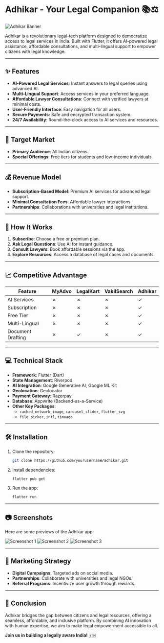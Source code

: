# Adhikar - Your Legal Companion 📚⚖️

![Adhikar Banner](https://via.placeholder.com/800x200.png?text=Adhikar+-+Your+Legal+Companion)

Adhikar is a revolutionary legal-tech platform designed to democratize access to legal services in India. Built with Flutter, it offers AI-powered legal assistance, affordable consultations, and multi-lingual support to empower citizens with legal knowledge.

---

## ✨ Features
- **AI-Powered Legal Services**: Instant answers to legal queries using advanced AI.
- **Multi-Lingual Support**: Access services in your preferred language.
- **Affordable Lawyer Consultations**: Connect with verified lawyers at minimal costs.
- **User-Friendly Interface**: Easy navigation for all users.
- **Secure Payments**: Safe and encrypted transaction system.
- **24/7 Availability**: Round-the-clock access to AI services and resources.

---

## 🎯 Target Market
- **Primary Audience**: All Indian citizens.
- **Special Offerings**: Free tiers for students and low-income individuals.

---

## 💰 Revenue Model
- **Subscription-Based Model**: Premium AI services for advanced legal support.
- **Minimal Consultation Fees**: Affordable lawyer interactions.
- **Partnerships**: Collaborations with universities and legal institutions.

---

## 🚀 How It Works
1. **Subscribe**: Choose a free or premium plan.
2. **Ask Legal Questions**: Use AI for instant guidance.
3. **Consult Lawyers**: Book affordable sessions via the app.
4. **Explore Resources**: Access a database of legal cases and documents.

---

## 📈 Competitive Advantage
| Feature          | MyAdvo | LegalKart | VakilSearch | **Adhikar** |
|------------------|--------|-----------|-------------|-------------|
| AI Services      | ✗      | ✗         | ✗           | ✓           |
| Subscription     | ✗      | ✗         | ✗           | ✓           |
| Free Tier        | ✗      | ✗         | ✗           | ✓           |
| Multi-Lingual    | ✗      | ✗         | ✗           | ✓           |
| Document Drafting| ✗      | ✓         | ✗           | ✓           |

---

## 💻 Technical Stack
- **Framework**: Flutter (Dart)
- **State Management**: Riverpod
- **AI Integration**: Google Generative AI, Google ML Kit
- **Geolocation**: Geolocator
- **Payment Gateway**: Razorpay
- **Database**: Appwrite (Backend-as-a-Service)
- **Other Key Packages**: 
  - `cached_network_image`, `carousel_slider`, `flutter_svg`
  - `file_picker`, `intl`, `timeago`

---

## 🛠️ Installation
1. Clone the repository:
   ```bash
   git clone https://github.com/yourusername/adhikar.git
   ```
2. Install dependencies:
   ```bash
   flutter pub get
   ```
3. Run the app:
   ```bash
   flutter run
   ```

---

## 📷 Screenshots
Here are some previews of the Adhikar app:

![Screenshot 1](https://via.placeholder.com/400x800.png?text=Screenshot+1)
![Screenshot 2](https://via.placeholder.com/400x800.png?text=Screenshot+2)
![Screenshot 3](https://via.placeholder.com/400x800.png?text=Screenshot+3)

---

## 📣 Marketing Strategy
- **Digital Campaigns**: Targeted ads on social media.
- **Partnerships**: Collaborate with universities and legal NGOs.
- **Referral Programs**: Incentivize user growth through rewards.

---

## 🌟 Conclusion
Adhikar bridges the gap between citizens and legal resources, offering a seamless, affordable, and inclusive platform. By combining AI innovation with human expertise, we aim to make legal empowerment accessible to all.

**Join us in building a legally aware India!** 🇮🇳
